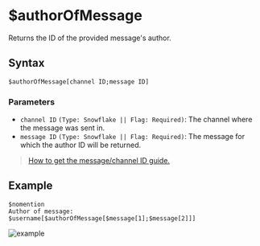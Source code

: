 # $authorOfMessage
Returns the ID of the provided message's author.

## Syntax
```
$authorOfMessage[channel ID;message ID]
```

### Parameters
- `channel ID` `(Type: Snowflake || Flag: Required)`: The channel where the message was sent in.
- `message ID` `(Type: Snowflake || Flag: Required)`: The message for which the author ID will be returned.

>  [How to get the message/channel ID guide.](https://support.discord.com/hc/en-us/articles/206346498-Where-can-I-find-my-User-Server-Message-ID-)

## Example
```
$nomention
Author of message: $username[$authorOfMessage[$message[1];$message[2]]]
```

![example](https://user-images.githubusercontent.com/113303649/209977869-72e418ce-9666-447e-b2c8-d9942d0735b7.png)
